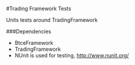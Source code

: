 #Trading Framework Tests

Units tests around TradingFramework

###Dependencies

* BtceFramework
* TradingFramework
* NUnit is used for testing, http://www.nunit.org/
